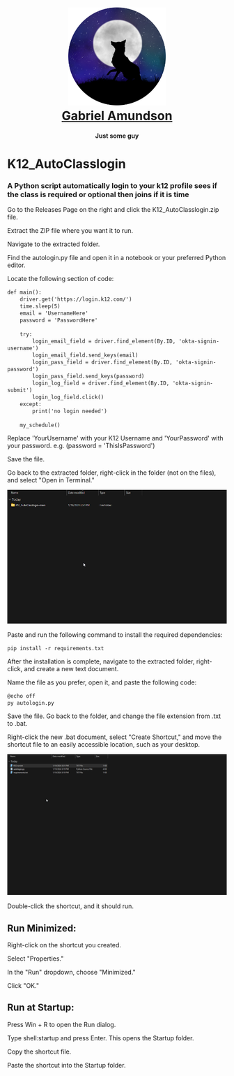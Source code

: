 <h1 align="center">
    <a href="https://github.com/NightFoxAnimation" target="_blank">
        <img src="/stuff/NightFox%20new%20circle.png" width="224px" alt="Gabriel Amundson">
            <br>
            Gabriel Amundson
            </a>
        </h1>
        <h4 align="center">Just some guy</h4>

# K12_AutoClasslogin
### A Python script automatically login to your k12 profile sees if the class is required or optional then joins if it is time

Go to the Releases Page on the right and click the K12_AutoClasslogin.zip file.

Extract the ZIP file where you want it to run. 

Navigate to the extracted folder.

Find the autologin.py file and open it in a notebook or your preferred Python editor.

Locate the following section of code: 

    def main():
        driver.get('https://login.k12.com/')
        time.sleep(5)
        email = 'UsernameHere'
        password = 'PasswordHere'

        try:
            login_email_field = driver.find_element(By.ID, 'okta-signin-username')
            login_email_field.send_keys(email)
            login_pass_field = driver.find_element(By.ID, 'okta-signin-password')
            login_pass_field.send_keys(password)
            login_log_field = driver.find_element(By.ID, 'okta-signin-submit')
            login_log_field.click()
        except:
            print('no login needed')
    
        my_schedule()

Replace 'YourUsername' with your K12 Username and 'YourPassword' with your password. e.g. (password = 'ThisIsPassword')

Save the file.

Go back to the extracted folder, right-click in the folder (not on the files), and select "Open in Terminal."

![](https://github.com/NightFoxAnimation/K12_AutoClasslogin/blob/main/stuff/expl%20(1).gif)

Paste and run the following command to install the required dependencies:

    pip install -r requirements.txt

After the installation is complete, navigate to the extracted folder, right-click, and create a new text document.

Name the file as you prefer, open it, and paste the following code:

    @echo off
    py autologin.py

Save the file. Go back to the folder, and change the file extension from .txt to .bat.

Right-click the new .bat document, select "Create Shortcut," and move the shortcut file to an easily accessible location, such as your desktop.

![](/stuff/explorer_L6MoJQpGyA.gif)

Double-click the shortcut, and it should run.


## Run Minimized:

Right-click on the shortcut you created.

Select "Properties."

In the "Run" dropdown, choose "Minimized."

Click "OK."


## Run at Startup:

Press Win + R to open the Run dialog.

Type shell:startup and press Enter. This opens the Startup folder.

Copy the shortcut file.

Paste the shortcut into the Startup folder.

